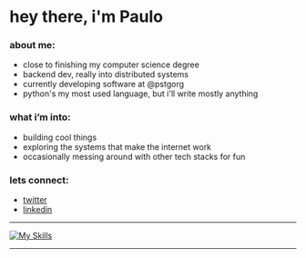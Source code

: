 # hey there, i'm Paulo

<div>
 <h3> about me: </h3>
 <ul>
   <li> close to finishing my computer science degree
   <li> backend dev, really into distributed systems
   <li> currently developing software at @pstgorg
   <li> python's my most used language, but i'll write mostly anything
 </ul>

  <h3> what i’m into: </h3>
 <ul>
   <li>building cool things</li>
   <li>exploring the systems that make the internet work</li>
   <li>occasionally messing around with other tech stacks for fun</li>
 </ul>

   <h3> lets connect: </h3>
 <ul>
  <li><a href="https://twitter.com/klp_paulo">twitter</a>
  <li><a href="https://www.linkedin.com/in/paulo-ricardo-sv1/">linkedin</a>
 </ul>

</div>

<hr>

[![My Skills](https://skillicons.dev/icons?i=py,java,cs,postgres,mongodb,docker)](https://skillicons.dev)


<hr>






